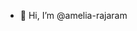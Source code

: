 - 👋 Hi, I’m @amelia-rajaram

<!---
amelia-rajaram/amelia-rajaram is a ✨ special ✨ repository because its `README.md` (this file) appears on your GitHub profile.
You can click the Preview link to take a look at your changes.
--->
